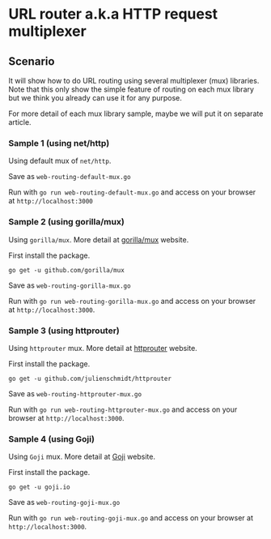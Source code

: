 # URL router a.k.a HTTP request multiplexer

## Scenario

It will show how to do URL routing using several multiplexer (mux) libraries. Note that this only show the simple feature of routing on each mux library but we think you already can use it for any purpose.

For more detail of each mux library sample, maybe we will put it on separate article.

### Sample 1 (using net/http)

Using default mux of `net/http`.

Save as `web-routing-default-mux.go`

<script src="https://gist.github.com/sonyarianto/45feb2da543ba038a6ae7413f496666e.js"></script>

Run with `go run web-routing-default-mux.go` and access on your browser at `http://localhost:3000`

### Sample 2 (using gorilla/mux)

Using `gorilla/mux`. More detail at [gorilla/mux](https://github.com/gorilla/mux) website.

First install the package.

```
go get -u github.com/gorilla/mux
```

Save as `web-routing-gorilla-mux.go`

<script src="https://gist.github.com/sonyarianto/2e608ceea148e371f72f4bf5eca0f309.js"></script>

Run with `go run web-routing-gorilla-mux.go` and access on your browser at `http://localhost:3000`.

### Sample 3 (using httprouter)

Using `httprouter` mux. More detail at [httprouter](https://github.com/julienschmidt/httprouter) website.

First install the package.

```
go get -u github.com/julienschmidt/httprouter
```

Save as `web-routing-httprouter-mux.go`

<script src="https://gist.github.com/sonyarianto/2e608ceea148e371f72f4bf5eca0f309.js"></script>

Run with `go run web-routing-httprouter-mux.go` and access on your browser at `http://localhost:3000`.

### Sample 4 (using Goji)

Using `Goji` mux. More detail at [Goji](https://github.com/goji/goji) website.

First install the package.

```
go get -u goji.io
```

Save as `web-routing-goji-mux.go`

<script src="https://gist.github.com/sonyarianto/a2cdf7f40e77ed44fe492c9cc1a2d306.js"></script>

Run with `go run web-routing-goji-mux.go` and access on your browser at `http://localhost:3000`.